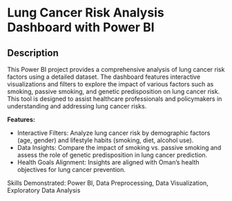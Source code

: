 # Lung Cancer Risk Analysis Dashboard with Power BI
## Description

This Power BI project provides a comprehensive analysis of lung cancer risk factors using a detailed dataset. The dashboard features interactive visualizations and filters to explore the impact of various factors such as smoking, passive smoking, and genetic predisposition on lung cancer risk. This tool is designed to assist healthcare professionals and policymakers in understanding and addressing lung cancer risks.

**Features:**

 * Interactive Filters: Analyze lung cancer risk by demographic factors (age, gender) and lifestyle habits (smoking, diet, alcohol use).
 * Data Insights: Compare the impact of smoking vs. passive smoking and assess the role of genetic predisposition in lung cancer prediction.
 * Health Goals Alignment: Insights are aligned with Oman’s health objectives for lung cancer prevention.

Skills Demonstrated: Power BI, Data Preprocessing, Data Visualization, Exploratory Data Analysis
